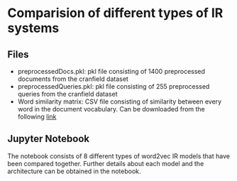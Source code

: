 # Comparision of different types of IR systems

## Files
- preprocessedDocs.pkl: pkl file consisting of 1400 preprocessed documents from the cranfield dataset
- preprocessedQueries.pkl: pkl file consisting of 255 preprocessed queries from the cranfield dataset
- Word similarity matrix: CSV file consisting of similarity between every word in the document vocabulary. Can be downloaded from the following [link](https://drive.google.com/file/d/1nioCu3dOI9Utgofwr49VK03rQUFzqwIr/view?usp=sharing)

## Jupyter Notebook

The notebook consists of 8 different types of word2vec IR models that have been compared together. Further details about each model and the architecture can be obtained in the notebook.
